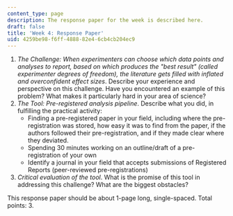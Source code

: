 ```yaml
---
content_type: page
description: The response paper for the week is described here.
draft: false
title: 'Week 4: Response Paper'
uid: 4259be98-f6ff-4888-82e4-6cb4cb204ec9
---
```

1. *The Challenge: When experimenters can choose which data points and analyses to report, based on which produces the "best result" (called experimenter degrees of freedom), the literature gets filled with inflated and overconfident effect sizes*. Describe your experience and perspective on this challenge. Have you encountered an example of this problem? What makes it particularly hard in your area of science?
2. *The Tool: Pre-registered analysis pipeline*. Describe what you did, in fulfilling the practical activity:
    - Finding a pre-registered paper in your field, including where the pre-registration was stored, how easy it was to find from the paper, if the authors followed their pre-registration, and if they made clear where they deviated.
    - Spending 30 minutes working on an outline/draft of a pre-registration of your own
    - Identify a journal in your field that accepts submissions of Registered Reports (peer-reviewed pre-registrations)
3. *Critical evaluation of the tool*. What is the promise of this tool in addressing this challenge? What are the biggest obstacles? 

This response paper should be about 1-page long, single-spaced. Total points: 3.